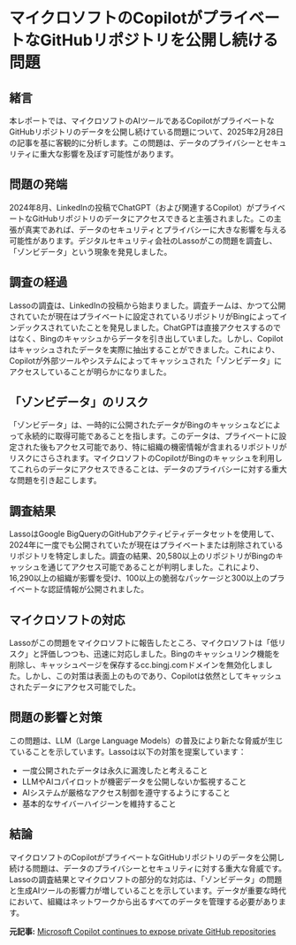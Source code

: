 # マイクロソフトのCopilotがプライベートなGitHubリポジトリを公開し続ける問題

## 緒言

本レポートでは、マイクロソフトのAIツールであるCopilotがプライベートなGitHubリポジトリのデータを公開し続けている問題について、2025年2月28日の記事を基に客観的に分析します。この問題は、データのプライバシーとセキュリティに重大な影響を及ぼす可能性があります。

## 問題の発端

2024年8月、LinkedInの投稿でChatGPT（および関連するCopilot）がプライベートなGitHubリポジトリのデータにアクセスできると主張されました。この主張が真実であれば、データのセキュリティとプライバシーに大きな影響を与える可能性があります。デジタルセキュリティ会社のLassoがこの問題を調査し、「ゾンビデータ」という現象を発見しました。

## 調査の経過

Lassoの調査は、LinkedInの投稿から始まりました。調査チームは、かつて公開されていたが現在はプライベートに設定されているリポジトリがBingによってインデックスされていたことを発見しました。ChatGPTは直接アクセスするのではなく、Bingのキャッシュからデータを引き出していました。しかし、Copilotはキャッシュされたデータを実際に抽出することができました。これにより、Copilotが外部ツールやシステムによってキャッシュされた「ゾンビデータ」にアクセスしていることが明らかになりました。

## 「ゾンビデータ」のリスク

「ゾンビデータ」は、一時的に公開されたデータがBingのキャッシュなどによって永続的に取得可能であることを指します。このデータは、プライベートに設定された後もアクセス可能であり、特に組織の機密情報が含まれるリポジトリがリスクにさらされます。マイクロソフトのCopilotがBingのキャッシュを利用してこれらのデータにアクセスできることは、データのプライバシーに対する重大な問題を引き起こします。

## 調査結果

LassoはGoogle BigQueryのGitHubアクティビティデータセットを使用して、2024年に一度でも公開されていたが現在はプライベートまたは削除されているリポジトリを特定しました。調査の結果、20,580以上のリポジトリがBingのキャッシュを通じてアクセス可能であることが判明しました。これにより、16,290以上の組織が影響を受け、100以上の脆弱なパッケージと300以上のプライベートな認証情報が公開されました。

## マイクロソフトの対応

Lassoがこの問題をマイクロソフトに報告したところ、マイクロソフトは「低リスク」と評価しつつも、迅速に対応しました。Bingのキャッシュリンク機能を削除し、キャッシュページを保存するcc.bingj.comドメインを無効化しました。しかし、この対策は表面上のものであり、Copilotは依然としてキャッシュされたデータにアクセス可能でした。

## 問題の影響と対策

この問題は、LLM（Large Language Models）の普及により新たな脅威が生じていることを示しています。Lassoは以下の対策を提案しています：

- 一度公開されたデータは永久に漏洩したと考えること
- LLMやAIコパイロットが機密データを公開しないか監視すること
- AIシステムが厳格なアクセス制御を遵守するようにすること
- 基本的なサイバーハイジーンを維持すること

## 結論

マイクロソフトのCopilotがプライベートなGitHubリポジトリのデータを公開し続ける問題は、データのプライバシーとセキュリティに対する重大な脅威です。Lassoの調査結果とマイクロソフトの部分的な対応は、「ゾンビデータ」の問題と生成AIツールの影響力が増していることを示しています。データが重要な時代において、組織はネットワークから出るすべてのデータを管理する必要があります。

**元記事:** [Microsoft Copilot continues to expose private GitHub repositories](https://www.developer-tech.com/news/microsoft-copilot-continues-to-expose-private-github-repositories/)